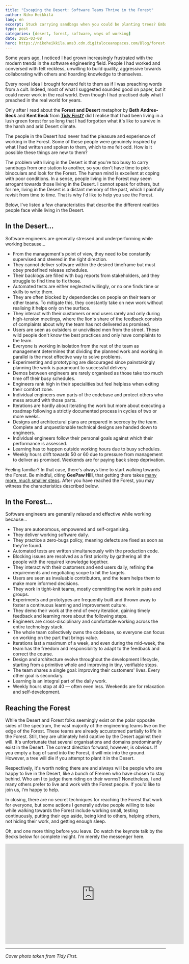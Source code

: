 ```yaml
---
title: "Escaping the Desert: Software Teams Thrive in the Forest"
author: Niko Heikkilä
lang: en
excerpt: Stuck carrying sandbags when you could be planting trees? Embark on a journey from the Desert to the Forest with me.
type: post
categories: [desert, forest, software, ways of working]
date: 2025-03-08
hero: https://nikoheikkila.ams3.cdn.digitaloceanspaces.com/Blog/forest-and-desert.jpg
---
```


Some years ago, I noticed I had grown increasingly frustrated with the modern trends in the software engineering field. People I had worked and conversed with felt reckless, unwilling to build quality, aggressive towards collaborating with others and hoarding knowledge to themselves.

Every novel idea I brought forward felt to them as if I was preaching words from a cult. Indeed, most of what I suggested sounded good on paper, but it could never work in the real world. Even though I had practised daily what I preached in the real world for years.

Only after I read about the **Forest and Desert** metaphor by **Beth Andres-Beck** and **Kent Beck** from [**Tidy First?**](https://tidyfirst.substack.com/p/forest-and-desert) did I realise that I had been living in a lush green forest for so long that I had forgotten what it's like to survive in the harsh and arid Desert climate.

The people in the Desert had never had the pleasure and experience of working in the Forest. Some of these people were genuinely inspired by what I had written and spoken to them, which to me felt odd. How is it possible these things are new to them?

The problem with living in the Desert is that you're too busy to carry sandbags from one station to another, so you don't have time to pick binoculars and look for the Forest. The human mind is excellent at coping with poor conditions. In a sense, people living in the Forest may seem arrogant towards those living in the Desert. I cannot speak for others, but for me, living in the Desert is a distant memory of the past, which I painfully revisit from time to time. That is why I'd like to help you see the Forest.

Below, I've listed a few characteristics that describe the different realities people face while living in the Desert.

## In the Desert…

Software engineers are generally stressed and underperforming while working because…

-   From the management's point of view, they need to be constantly supervised and steered in the right direction.
-   They cannot deliver software within the desired timeframe but must obey predefined release schedules.
-   Their backlogs are filled with bug reports from stakeholders, and they struggle to find time to fix those.
-   Automated tests are either neglected willingly, or no one finds time or skills to write them.
-   They are often blocked by dependencies on people on their team or other teams. To mitigate this, they constantly take on new work without realising it helps only on the surface.
-   They interact with their customers or end users rarely and only during high-tension meetings, where the lion's share of the feedback consists of complaints about why the team has not delivered as promised.
-   Users are seen as outsiders or uncivilised men from the street. These wild people don't know the best practices and only have complaints to the team.
-   Everyone is working in isolation from the rest of the team as management determines that dividing the planned work and working in parallel is the most effective way to solve problems.
-   Experimenting and prototyping are discouraged since painstakingly planning the work is paramount to successful delivery.
-   Demos between engineers are rarely organised as those take too much time off their busy schedules.
-   Engineers rank high in their specialities but feel helpless when exiting their comfort zone.
-   Individual engineers own parts of the codebase and protect others who mess around with those parts.
-   Iterations are hardly about iterating the work but more about executing a roadmap following a strictly documented process in cycles of two or more weeks.
-   Designs and architectural plans are prepared in secrecy by the team. Complete and unquestionable technical designs are handed down to engineers.
-   Individual engineers follow their personal goals against which their performance is assessed.
-   Learning has to happen outside working hours due to busy schedules.
-   Weekly hours drift towards 50 or 60 due to pressure from management to deliver as promised. Weekends are for paying back sleep deprivation.

Feeling familiar? In that case, there's always time to start walking towards the Forest. Be mindful, citing **GeePaw Hill**, that getting there takes [many more, much smaller steps](https://www.geepawhill.org/series/many-more-much-smaller-steps/). After you have reached the Forest, you may witness the characteristics described below.

## In the Forest…

Software engineers are generally relaxed and effective while working because…

-   They are autonomous, empowered and self-organising.
-   They deliver working software daily.
-   They practice a zero-bugs policy, meaning defects are fixed as soon as they're found.
-   Automated tests are written simultaneously with the production code.
-   Blocking issues are resolved as a first priority by gathering all the people with the required knowledge together.
-   They interact with their customers and end users daily, refining the requirements and negotiating scope to hit the targets.
-   Users are seen as invaluable contributors, and the team helps them to make more informed decisions.
-   They work in tight-knit teams, mostly committing the work in pairs and groups.
-   Experiments and prototypes are frequently built and thrown away to foster a continuous learning and improvement culture.
-   They demo their work at the end of every iteration, gaining timely feedback and learning more about the following steps.
-   Engineers are cross-disciplinary and comfortable working across the entire technology stack.
-   The whole team collectively owns the codebase, so everyone can focus on working on the part that brings value.
-   Iterations last a maximum of a week, and even during the mid-week, the team has the freedom and responsibility to adapt to the feedback and correct the course.
-   Design and architecture evolve throughout the development lifecycle, starting from a primitive whole and improving in tiny, verifiable steps.
-   The team shares a single goal: improving their customers' lives. Every other goal is secondary.
-   Learning is an integral part of the daily work.
-   Weekly hours stop at 40 — often even less. Weekends are for relaxation and self-development.

## Reaching the Forest

While the Desert and Forest folks seemingly exist on the polar opposite sides of the spectrum, the vast majority of the engineering teams live on the edge of the Forest. These teams are already accustomed partially to life in the Forest. Still, they are ultimately held captive by the Desert against their will. It's unfortunate that several organisations and domains predominantly exist in the Desert. The correct direction forward, however, is obvious. If you empty a bag of sand into the Forest, it will mix into the ground. However, a tree will die if you attempt to plant it in the Desert.

Respectively, it's worth noting there are and always will be people who are happy to live in the Desert, like a bunch of Fremen who have chosen to stay behind. Who am I to judge them riding on their worms? Nonetheless, I and many others prefer to live and work with the Forest people. If you'd like to join us, I'm happy to help.

In closing, there are no secret techniques for reaching the Forest that work for everyone, but some actions I generally advise people willing to take while walking towards the Forest include working small, testing continuously, putting their ego aside, being kind to others, helping others, not hiding their work, and getting enough sleep.

Oh, and one more thing before you leave. Do watch the keynote talk by the Becks below for complete insight. I'm merely the messenger here.

<iframe width="560" height="315" src="https://www.youtube-nocookie.com/embed/nt6m8qtRbz0?si=3nzhTDBAPtKfRla7" title="YouTube video player" frameborder="0" allow="accelerometer; autoplay; clipboard-write; encrypted-media; gyroscope; picture-in-picture; web-share" referrerpolicy="strict-origin-when-cross-origin" allowfullscreen></iframe>

---

_Cover photo taken from Tidy First._

